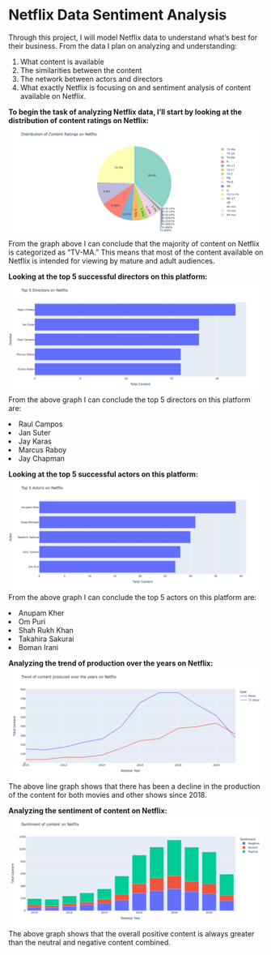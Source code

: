 # Netflix Data Sentiment Analysis

Through this project, I will model Netflix data to understand what’s best for their business. From the data I plan on analyzing and understanding:
<ol>
<li>What content is available</li>
<li>The similarities between the content</li>
<li>The network between actors and directors</li>
<li>What exactly Netflix is focusing on and sentiment analysis of content available on Netflix.</li>
</ol>

<b>To begin the task of analyzing Netflix data, I’ll start by looking at the distribution of content ratings on Netflix:</b>
<img src="Files/distribution of content.png">
From the graph above I can conclude that the majority of content on Netflix is categorized as “TV-MA.” This means that most of the content available on Netflix is intended for viewing by mature and adult audiences.

<b>Looking at the top 5 successful directors on this platform:</b>
<img src="Files/ top 5 successful directors on this platform.png">
From the above graph I can conclude the top 5 directors on this platform are:
<li>Raul Campos</li>
<li>Jan Suter</li>
<li>Jay Karas</li>
<li>Marcus Raboy</li>
<li>Jay Chapman</li>

<b>Looking at the top 5 successful actors on this platform:</b>
<img src="Files/top 5 successful actors on this platform.png">
From the above graph I can conclude the top 5 actors on this platform are:
<li>Anupam Kher</li>
<li>Om Puri</li>
<li>Shah Rukh Khan</li>
<li>Takahira Sakurai</li>
<li>Boman Irani</li>

<b>Analyzing the trend of production over the years on Netflix:</b>
<img src="Files/the trend of production over the years on Netflix.png">
The above line graph shows that there has been a decline in the production of the content for both movies and other shows since 2018.

<b>Analyzing the sentiment of content on Netflix:</b>
<img src="Files/sentiment of content on Netflix.png">
The above graph shows that the overall positive content is always greater than the neutral and negative content combined.
